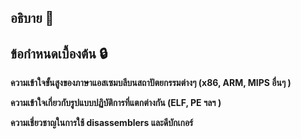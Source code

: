 ## อธิบาย 💬


## ข้อกําหนดเบื้องต้น 🔒
**ความเข้าใจขั้นสูงของภาษาแอสเซมบลีบนสถาปัตยกรรมต่างๆ (x86, ARM, MIPS อื่นๆ )**

**ความเข้าใจเกี่ยวกับรูปแบบปฏิบัติการที่แตกต่างกัน (ELF, PE ฯลฯ )**

**ความเชี่ยวชาญในการใช้ disassemblers และดีบักเกอร์**
